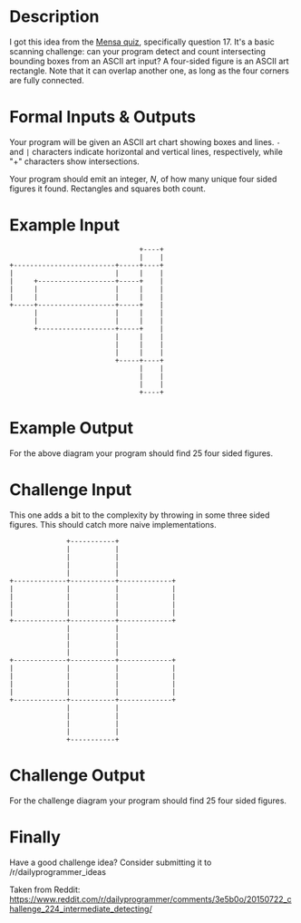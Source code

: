 # Description

I got this idea from the [Mensa quiz](https://www.mensa.org/workout/questions), specifically question 17. It's a basic scanning challenge: can your program detect and count intersecting bounding boxes from an ASCII art input? A four-sided figure is an ASCII art rectangle. Note that it can overlap another one, as long as the four corners are fully connected. 

# Formal Inputs &amp; Outputs

Your program will be given an ASCII art chart showing boxes and lines. `-` and `|` characters indicate horizontal and vertical lines, respectively, while "+" characters show intersections.

Your program should emit an integer, *N*, of how many unique four sided figures it found. Rectangles and squares both count. 

# Example Input

                                    +----+
                                    |    |
    +-------------------------+-----+----+
    |                         |     |    |
    |     +-------------------+-----+    |
    |     |                   |     |    |
    |     |                   |     |    |
    +-----+-------------------+-----+    |
          |                   |     |    |
          |                   |     |    |
          +-------------------+-----+    |
                              |     |    |
                              |     |    |
                              |     |    |
                              +-----+----+
                                    |    |
                                    |    |
                                    |    |
                                    +----+

# Example Output

For the above diagram your program should find 25 four sided figures. 

# Challenge Input

This one adds a bit to the complexity by throwing in some three sided figures. This should catch more naive implementations.

                  +-----------+
                  |           |
                  |           |
                  |           |
                  |           |              
    +-------------+-----------+-------------+
    |             |           |             |
    |             |           |             |
    |             |           |             |
    |             |           |             |
    +-------------+-----------+-------------+
                  |           |
                  |           |
                  |           |
                  |           |              
    +-------------+-----------+-------------+
    |             |           |             |
    |             |           |             |
    |             |           |             |
    |             |           |             |
    +-------------+-----------+-------------+
                  |           |
                  |           |
                  |           |
                  |           |              
                  +-----------+

# Challenge Output

For the challenge diagram your program should find 25 four sided figures. 

# Finally

Have a good challenge idea? Consider submitting it to /r/dailyprogrammer_ideas


Taken from Reddit: https://www.reddit.com/r/dailyprogrammer/comments/3e5b0o/20150722_challenge_224_intermediate_detecting/